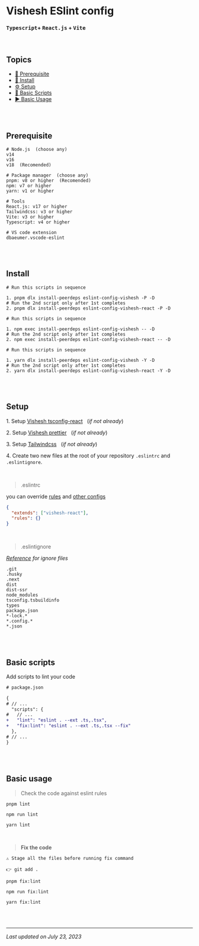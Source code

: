 # Vishesh ESlint config

#### **<kbd>Typescript</kbd>+ <kbd>React.js</kbd> + <kbd>Vite</kbd>**

<br>

## Topics

- [🤞 Prerequisite][pre]
- [📲 Install][install]
- [⚙️ Setup][setup]
- [🦾 Basic Scripts][scripts]
- [▶️ Basic Usage][usage]

<br><br>

## Prerequisite

```shell
# Node.js  (choose any)
v14
v16
v18  (Recomended)

# Package manager  (choose any)
pnpm: v8 or higher  (Recomended)
npm: v7 or higher
yarn: v1 or higher

# Tools
React.js: v17 or higher
Tailwindcss: v3 or higher
Vite: v3 or higher
Typescript: v4 or higher

# VS code extension
dbaeumer.vscode-eslint
```

<br><br>

## Install

```shell
# Run this scripts in sequence

1. pnpm dlx install-peerdeps eslint-config-vishesh -P -D
# Run the 2nd script only after 1st completes
2. pnpm dlx install-peerdeps eslint-config-vishesh-react -P -D
```

```shell
# Run this scripts in sequence

1. npm exec install-peerdeps eslint-config-vishesh -- -D
# Run the 2nd script only after 1st completes
2. npm exec install-peerdeps eslint-config-vishesh-react -- -D
```

```shell
# Run this scripts in sequence

1. yarn dlx install-peerdeps eslint-config-vishesh -Y -D
# Run the 2nd script only after 1st completes
2. yarn dlx install-peerdeps eslint-config-vishesh-react -Y -D
```

<br><br>

## Setup

1\. Setup [Vishesh tsconfig-react][tsconfig-react] &nbsp;&nbsp;(_if not already_)

2\. Setup [Vishesh prettier][prettier-react] &nbsp;&nbsp;(_if not already_)

3\. Setup [Tailwindcss][tailwind] &nbsp;&nbsp;(_if not already_)

4\. Create two new files at the root of your repository `.eslintrc` and `.eslintignore`.

<br>

> .eslintrc

you can override [rules] and [other configs][configure-eslint]

```json
{
  "extends": ["vishesh-react"],
  "rules": {}
}
```

<br>

> .eslintignore

_[Reference][eslint-ignore] for ignore files_

```
.git
.husky
.next
dist
dist-ssr
node_modules
tsconfig.tsbuildinfo
types
package.json
*-lock.*
*.config.*
*.json
```

<br><br>

## Basic scripts

Add scripts to lint your code

```diff
# package.json

{
# // ...
  "scripts": {
#   // ...
+   "lint": "eslint . --ext .ts,.tsx",
+   "fix:lint": "eslint . --ext .ts,.tsx --fix"
  },
# // ...
}
```

<br><br>

## Basic usage

> Check the code against eslint rules

```shell
pnpm lint
```

```shell
npm run lint
```

```shell
yarn lint
```

<br>

> **Fix the code** <br>

```shell
⚠️ Stage all the files before running fix command

👉 git add .
```

```shell
pnpm fix:lint
```

```shell
npm run fix:lint
```

```shell
yarn fix:lint
```

<br><br>

---

_Last updated on July 23, 2023_

[pre]: #prerequisite "Prerequisite"
[install]: #install "Install"
[setup]: #setup "Setup"
[scripts]: #basic-scripts "Basic Scripts"
[usage]: #basic-usage "Basic Usage"
[tsconfig-react]: https://github.com/mrjadeja/vishesh/blob/main/src/packages/dev/tsconfig-react/README.md "Vishesh typescript react documentation"
[prettier-react]: https://github.com/mrjadeja/vishesh/blob/main/src/packages/dev/prettier-react/README.md "Vishesh prettier react documentation"
[tailwind]: https://tailwindcss.com/docs/installation/framework-guides "Setup tailwindcss"
[rules]: https://eslint.org/docs/latest/rules "Eslint rules reference"
[configure-eslint]: https://eslint.org/docs/latest/use/configure/ "Configure ESlint"
[eslint-ignore]: https://eslint.org/docs/latest/use/configure/ignore#the-eslintignore-file "Eslint ignore official documentation"
